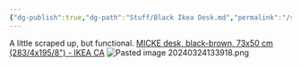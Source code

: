 ```yaml
---
{"dg-publish":true,"dg-path":"Stuff/Black Ikea Desk.md","permalink":"/stuff/black-ikea-desk/"}
---
```


A little scraped up, but functional. 
[MICKE desk, black-brown, 73x50 cm (283/4x195/8") - IKEA CA](https://www.ikea.com/ca/en/p/micke-desk-black-brown-20244747/)
![Pasted image 20240324133918.png](/img/user/Attachments/Pasted%20image%2020240324133918.png)